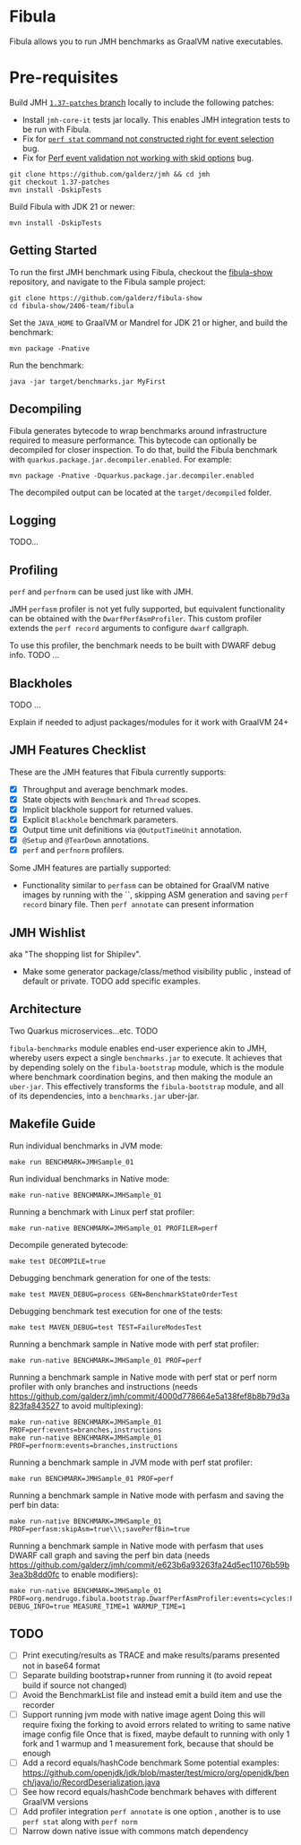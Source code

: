 # Fibula

Fibula allows you to run JMH benchmarks as GraalVM native executables.

# Pre-requisites

Build JMH [`1.37-patches` branch](https://github.com/galderz/jmh/tree/1.37-patches) locally to include the following patches:

* Install `jmh-core-it` tests jar locally.
This enables JMH integration tests to be run with Fibula.
* Fix for [`perf stat` command not constructed right for event selection](https://bugs.openjdk.org/browse/CODETOOLS-7903739) bug.
* Fix for [Perf event validation not working with skid options](https://bugs.openjdk.org/browse/CODETOOLS-7903740) bug.

```shell
git clone https://github.com/galderz/jmh && cd jmh
git checkout 1.37-patches
mvn install -DskipTests
```

Build Fibula with JDK 21 or newer:

```shell
mvn install -DskipTests
```

## Getting Started

To run the first JMH benchmark using Fibula,
checkout the
[fibula-show](https://github.com/galderz/fibula-show) repository,
and navigate to the Fibula sample project:

```shell
git clone https://github.com/galderz/fibula-show
cd fibula-show/2406-team/fibula
```

Set the `JAVA_HOME` to GraalVM or Mandrel for JDK 21 or higher,
and build the benchmark:

```shell
mvn package -Pnative
```

Run the benchmark:
```shell
java -jar target/benchmarks.jar MyFirst
```

## Decompiling

Fibula generates bytecode to wrap benchmarks around infrastructure required to measure performance.
This bytecode can optionally be decompiled for closer inspection.
To do that, build the Fibula benchmark with `quarkus.package.jar.decompiler.enabled`.
For example:

```shell
mvn package -Pnative -Dquarkus.package.jar.decompiler.enabled
```

The decompiled output can be located at the `target/decompiled` folder.

## Logging

TODO...

## Profiling

`perf` and `perfnorm` can be used just like with JMH.

JMH `perfasm` profiler is not yet fully supported,
but equivalent functionality can be obtained with the `DwarfPerfAsmProfiler`.
This custom profiler extends the `perf record` arguments to configure `dwarf` callgraph. 

To use this profiler,
the benchmark needs to be built with DWARF debug info.
TODO ...

## Blackholes

TODO ...

Explain if needed to adjust packages/modules for it work with GraalVM 24+

## JMH Features Checklist

These are the JMH features that Fibula currently supports:

- [x] Throughput and average benchmark modes.
- [x] State objects with `Benchmark` and `Thread` scopes.
- [x] Implicit blackhole support for returned values.
- [x] Explicit `Blackhole` benchmark parameters.
- [x] Output time unit definitions via `@OutputTimeUnit` annotation.
- [x] `@Setup` and `@TearDown` annotations.
- [x] `perf` and `perfnorm` profilers.

Some JMH features are partially supported:

* Functionality similar to `perfasm` can be obtained for GraalVM native images
  by running with the ``,
  skipping ASM generation and saving `perf record` binary file.
  Then `perf annotate` can present information  

## JMH Wishlist

aka "The shopping list for Shipilev".

* Make some generator package/class/method visibility public
, instead of default or private.
TODO add specific examples.

## Architecture

Two Quarkus microservices...etc.
TODO

`fibula-benchmarks` module enables end-user experience akin to JMH,
whereby users expect a single `benchmarks.jar` to execute.
It achieves that by depending solely on the `fibula-bootstrap` module,
which is the module where benchmark coordination begins,
and then making the module an `uber-jar`.
This effectively transforms the `fibula-bootstrap` module,
and all of its dependencies,
into a `benchmarks.jar` uber-jar.

## Makefile Guide

Run individual benchmarks in JVM mode:
```shell script
make run BENCHMARK=JMHSample_01
```
Run individual benchmarks in Native mode:
```shell script
make run-native BENCHMARK=JMHSample_01
```
Running a benchmark with Linux perf stat profiler:
```shell script
make run-native BENCHMARK=JMHSample_01 PROFILER=perf
```
Decompile generated bytecode:
```shell script
make test DECOMPILE=true
```
Debugging benchmark generation for one of the tests:
```shell script
make test MAVEN_DEBUG=process GEN=BenchmarkStateOrderTest
```
Debugging benchmark test execution for one of the tests:
```shell script
make test MAVEN_DEBUG=test TEST=FailureModesTest
```
Running a benchmark sample in Native mode with perf stat profiler:
```shell script
make run-native BENCHMARK=JMHSample_01 PROF=perf
```
Running a benchmark sample in Native mode with perf stat or perf norm profiler with only branches and instructions
(needs https://github.com/galderz/jmh/commit/4000d778664e5a138fef8b8b79d3a823fa843527 to avoid multiplexing):
```shell script
make run-native BENCHMARK=JMHSample_01 PROF=perf:events=branches,instructions
make run-native BENCHMARK=JMHSample_01 PROF=perfnorm:events=branches,instructions
```
Running a benchmark sample in JVM mode with perf stat profiler:
```shell script
make run BENCHMARK=JMHSample_01 PROF=perf
```
Running a benchmark sample in Native mode with perfasm and saving the perf bin data:
```shell script
make run-native BENCHMARK=JMHSample_01 PROF=perfasm:skipAsm=true\\\;savePerfBin=true
```
Running a benchmark sample in Native mode with perfasm that uses DWARF call graph and saving the perf bin data
(needs https://github.com/galderz/jmh/commit/e623b6a93263fa24d5ec11076b59b3ea3b8dd0fc to enable modifiers):
```shell script
make run-native BENCHMARK=JMHSample_01 PROF=org.mendrugo.fibula.bootstrap.DwarfPerfAsmProfiler:events=cycles:P\\\;skipAsm=true\\\;savePerfBin=true DEBUG_INFO=true MEASURE_TIME=1 WARMUP_TIME=1
```

## TODO

- [ ] Print executing/results as TRACE and make results/params presented not in base64 format
- [ ] Separate building bootstrap+runner from running it (to avoid repeat build if source not changed)
- [ ] Avoid the BenchmarkList file and instead emit a build item and use the recorder
- [ ] Support running jvm mode with native image agent
      Doing this will require fixing the forking to avoid errors related to writing to same native image config file
      Once that is fixed, maybe default to running with only 1 fork and 1 warmup and 1 measurement fork, because that should be enough
- [ ] Add a record equals/hashCode benchmark
      Some potential examples:
      https://github.com/openjdk/jdk/blob/master/test/micro/org/openjdk/bench/java/io/RecordDeserialization.java
- [ ] See how record equals/hashCode benchmark behaves with different GraalVM versions
- [ ] Add profiler integration
      `perf annotate` is one option
      , another is to use `perf stat` along with `perf norm`
- [ ] Narrow down native issue with commons match dependency